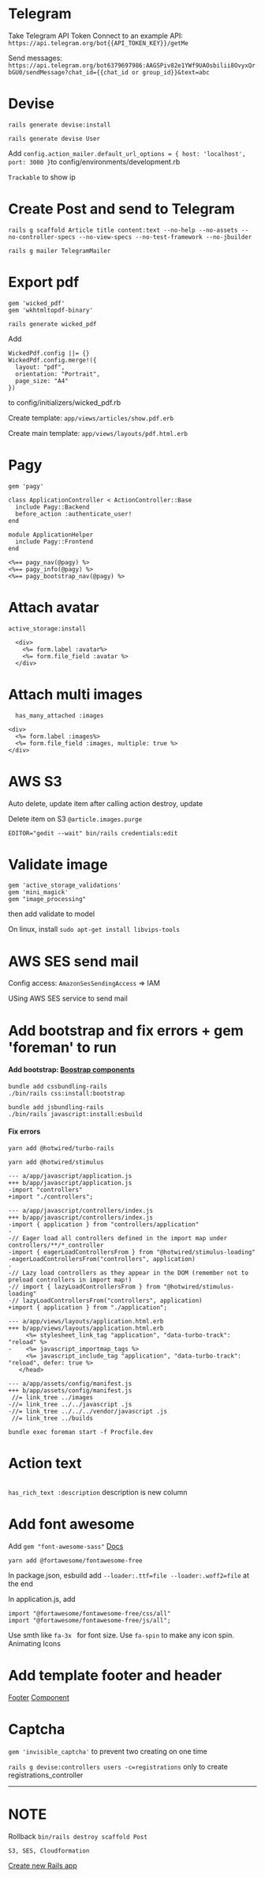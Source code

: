 # Telegram

Take Telegram API Token
Connect to an example API: `https://api.telegram.org/bot{{API_TOKEN_KEY}}/getMe`

Send messages: `https://api.telegram.org/bot6379697986:AAGSPiv82e1YWf9UAOsbilii8OvyxQrbGU0/sendMessage?chat_id={{chat_id or group_id}}&text=abc`

# Devise

`rails generate devise:install`

`rails generate devise User`

Add `config.action_mailer.default_url_options = { host: 'localhost', port: 3000 }`to config/environments/development.rb

```Trackable``` to show ip

# Create Post and send to Telegram

`rails g scaffold Article title content:text --no-help --no-assets --no-controller-specs --no-view-specs --no-test-framework --no-jbuilder`

`rails g mailer TelegramMailer`

# Export pdf

```
gem 'wicked_pdf'
gem 'wkhtmltopdf-binary'
```

`rails generate wicked_pdf`

Add

```
WickedPdf.config ||= {}
WickedPdf.config.merge!({
  layout: "pdf",
  orientation: "Portrait",
  page_size: "A4"
})
```

to config/initializers/wicked_pdf.rb

Create template: `app/views/articles/show.pdf.erb`

Create main template: `app/views/layouts/pdf.html.erb`

# Pagy

`gem 'pagy'`

```
class ApplicationController < ActionController::Base
  include Pagy::Backend
  before_action :authenticate_user!
end
```

```
module ApplicationHelper
  include Pagy::Frontend
end
```

```
<%== pagy_nav(@pagy) %>
<%== pagy_info(@pagy) %>
<%== pagy_bootstrap_nav(@pagy) %>
```

# Attach avatar

`active_storage:install`

```
  <div>
    <%= form.label :avatar%>
    <%= form.file_field :avatar %>
  </div>
```

# Attach multi images

`  has_many_attached :images`

```
<div>
  <%= form.label :images%>
  <%= form.file_field :images, multiple: true %>
</div>
```

# AWS S3

Auto delete, update item after calling action destroy, update

Delete item on S3 `@article.images.purge`

`EDITOR="gedit --wait" bin/rails credentials:edit`

# Validate image

```
gem 'active_storage_validations'
gem 'mini_magick'
gem "image_processing"
```

then add validate to model

On linux, install `sudo apt-get install libvips-tools`

# AWS SES send mail

Config access: `AmazonSesSendingAccess` => IAM

USing AWS SES service to send mail

# Add bootstrap and fix errors + gem 'foreman' to run

#### Add bootstrap: [Boostrap components](https://getbootstrap.com/docs/5.3/getting-started/introduction/)

```
bundle add cssbundling-rails
./bin/rails css:install:bootstrap
```

```
bundle add jsbundling-rails
./bin/rails javascript:install:esbuild
```

#### Fix errors

```
yarn add @hotwired/turbo-rails
```

```
yarn add @hotwired/stimulus
```

```
--- a/app/javascript/application.js
+++ b/app/javascript/application.js
-import "controllers"
+import "./controllers";
```

```
--- a/app/javascript/controllers/index.js
+++ b/app/javascript/controllers/index.js
-import { application } from "controllers/application"
-
-// Eager load all controllers defined in the import map under controllers/**/*_controller
-import { eagerLoadControllersFrom } from "@hotwired/stimulus-loading"
-eagerLoadControllersFrom("controllers", application)
-
-// Lazy load controllers as they appear in the DOM (remember not to preload controllers in import map!)
-// import { lazyLoadControllersFrom } from "@hotwired/stimulus-loading"
-// lazyLoadControllersFrom("controllers", application)
+import { application } from "./application";
```

```
--- a/app/views/layouts/application.html.erb
+++ b/app/views/layouts/application.html.erb
     <%= stylesheet_link_tag "application", "data-turbo-track": "reload" %>
-    <%= javascript_importmap_tags %>
     <%= javascript_include_tag "application", "data-turbo-track": "reload", defer: true %>
   </head>
```

```
--- a/app/assets/config/manifest.js
+++ b/app/assets/config/manifest.js
 //= link_tree ../images
-//= link_tree ../../javascript .js
-//= link_tree ../../../vendor/javascript .js
 //= link_tree ../builds
```

`bundle exec foreman start -f Procfile.dev`

# Action text
```bin/rails action_text:install
```

```has_rich_text :description``` description is new column

# Add font awesome
Add ```gem "font-awesome-sass"``` [Docs](https://docs.fontawesome.com/web/use-with/ruby-on-rails)

```yarn add @fortawesome/fontawesome-free```

In package.json, esbuild add ```--loader:.ttf=file --loader:.woff2=file``` at the end

In application.js, add
```
import "@fortawesome/fontawesome-free/css/all"
import "@fortawesome/fontawesome-free/js/all";
```

Use smth like ```fa-3x ``` for font size.
Use ```fa-spin``` to make any icon spin. Animating Icons

# Add template footer and header
[Footer](https://mdbootstrap.com/docs/standard/navigation/footer/examples-and-customization/) [Component](https://getbootstrap.com/docs/5.3/layout/css-grid/)

# Captcha
```gem 'invisible_captcha'``` to prevent two creating on one time

```rails g devise:controllers users -c=registrations``` only to create registrations_controller









---

# NOTE

Rollback
`bin/rails destroy scaffold Post`

`S3, SES, Cloudformation`

[Create new Rails app](https://railsnew.app/)
